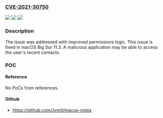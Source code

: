 ### [CVE-2021-30750](https://cve.mitre.org/cgi-bin/cvename.cgi?name=CVE-2021-30750)
![](https://img.shields.io/static/v1?label=Product&message=macOS&color=blue)
![](https://img.shields.io/static/v1?label=Version&message=%3C%2011.3%20&color=brighgreen)
![](https://img.shields.io/static/v1?label=Vulnerability&message=A%20malicious%20application%20may%20be%20able%20to%20access%20the%20user's%20recent%20contacts&color=brighgreen)

### Description

The issue was addressed with improved permissions logic. This issue is fixed in macOS Big Sur 11.3. A malicious application may be able to access the user's recent contacts.

### POC

#### Reference
No PoCs from references.

#### Github
- https://github.com/Jymit/macos-notes

